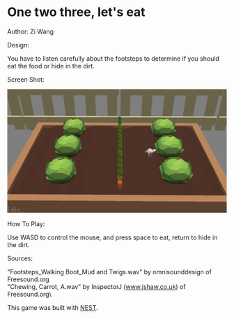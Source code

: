 # One two three, let's eat

Author: Zi Wang

Design: 

You have to listen carefully about the footsteps to determine if you should eat the food or hide in the dirt.

Screen Shot:

![Screen Shot](screenshot.png)

How To Play:

Use WASD to control the mouse, and press space to eat, return to hide in the dirt.

Sources: 

"Footsteps_Walking Boot_Mud and Twigs.wav" by omnisounddesign of Freesound.org\
"Chewing, Carrot, A.wav" by InspectorJ (www.jshaw.co.uk) of Freesound.org\


This game was built with [NEST](NEST.md).

